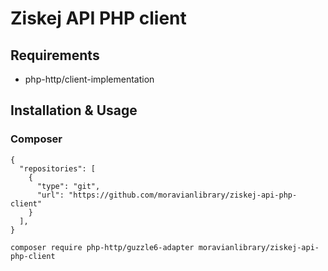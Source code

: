# Ziskej API PHP client

## Requirements
- php-http/client-implementation

## Installation & Usage
### Composer

```
{
  "repositories": [
    {
      "type": "git",
      "url": "https://github.com/moravianlibrary/ziskej-api-php-client"
    }
  ],
}
```

```
composer require php-http/guzzle6-adapter moravianlibrary/ziskej-api-php-client
```

